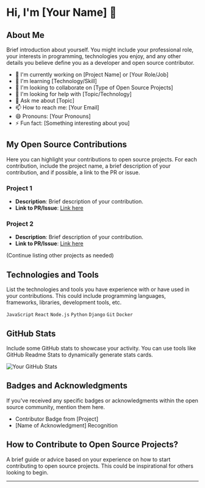# Hi, I'm [Your Name] 👋

## About Me

Brief introduction about yourself. You might include your professional role, your interests in programming, technologies you enjoy, and any other details you believe define you as a developer and open source contributor.

- 🔭 I'm currently working on [Project Name] or [Your Role/Job]
- 🌱 I'm learning [Technology/Skill]
- 👯 I'm looking to collaborate on [Type of Open Source Projects]
- 🤔 I'm looking for help with [Topic/Technology]
- 💬 Ask me about [Topic]
- 📫 How to reach me: [Your Email]
- 😄 Pronouns: [Your Pronouns]
- ⚡ Fun fact: [Something interesting about you]

## My Open Source Contributions

Here you can highlight your contributions to open source projects. For each contribution, include the project name, a brief description of your contribution, and if possible, a link to the PR or issue.

### Project 1
- **Description**: Brief description of your contribution.
- **Link to PR/Issue**: [Link here](#)

### Project 2
- **Description**: Brief description of your contribution.
- **Link to PR/Issue**: [Link here](#)

(Continue listing other projects as needed)

## Technologies and Tools

List the technologies and tools you have experience with or have used in your contributions. This could include programming languages, frameworks, libraries, development tools, etc.

`JavaScript` `React` `Node.js` `Python` `Django` `Git` `Docker`

## GitHub Stats

Include some GitHub stats to showcase your activity. You can use tools like GitHub Readme Stats to dynamically generate stats cards.

![Your GitHub Stats](https://github-readme-stats.vercel.app/api?username=kenMarquez&show_icons=true)

## Badges and Acknowledgments

If you've received any specific badges or acknowledgments within the open source community, mention them here.

- Contributor Badge from [Project]
- [Name of Acknowledgment] Recognition

## How to Contribute to Open Source Projects?

A brief guide or advice based on your experience on how to start contributing to open source projects. This could be inspirational for others looking to begin.

---
